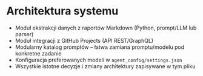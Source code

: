 # Architektura systemu

- Moduł ekstrakcji danych z raportów Markdown (Python, prompt/LLM lub parser)
- Moduł integracji z GitHub Projects (API REST/GraphQL)
- Modularny katalog promptów – łatwa zamiana promptu/modelu pod konkretne zadanie
- Konfiguracja preferowanych modeli w `agent_config/settings.json`
- Wszystkie istotne decyzje i zmiany architektury zapisywane w tym pliku